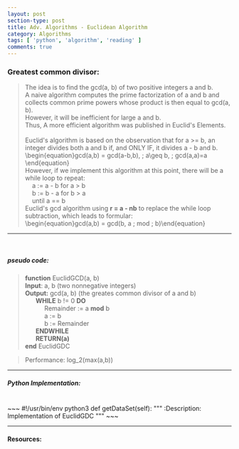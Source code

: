 ```yaml
---
layout: post
section-type: post
title: Adv. Algorithms - Euclidean Algorithm
category: Algorithms
tags: [ 'python', 'algorithm', 'reading' ]
comments: true
---
```

<head>
<script src='https://cdnjs.cloudflare.com/ajax/libs/mathjax/2.7.5/latest.js?config=TeX-MML-AM_CHTML' async></script>
</head>

### Greatest common divisor:
>The idea is to find the gcd(a, b) of two positive integers a and b.<br>
>A naive algorithm computes the prime factorization of a and b and collects common prime powers whose product is then equal to gcd(a, b).<br>
>However, it will be inefficient for large a and b.<br>
>Thus, A more efficient algorithm was published in Euclid's Elements.<br>
><br>
>Euclid's algorithm is based on the observation that for a >= b, an integer divides both a and b if, and ONLY IF, it divides a - b and b.
>\begin{equation}gcd(a,b) = gcd(a-b,b), \; a\geq b, \; gcd(a,a)=a \end{equation}<br>
>However, if we implement this algorithm at this point, there will be a while loop to repeat:<br>
>&nbsp;&nbsp;&nbsp;&nbsp;a := a - b for a > b<br>
>&nbsp;&nbsp;&nbsp;&nbsp;b := b - a for b > a<br>
>&nbsp;&nbsp;&nbsp;&nbsp;until a == b<br>
>Euclid's gcd algorithm using **r = a - nb** to replace the while loop subtraction, which leads to formular:<br>
>\begin{equation}gcd(a,b) = gcd(b, a \; mod \; b)\end{equation}<br>

<hr>

<br>

##### pseudo code:
>**function** EuclidGCD(a, b) <br>
>**Input**: a, b (two nonnegative integers)<br>
>**Output:** gcd(a, b) (the greates common divisor of a and b) <br>
>&nbsp;&nbsp;&nbsp;&nbsp;&nbsp; **WHILE** b != 0 **DO**<br>
>&nbsp;&nbsp;&nbsp;&nbsp;&nbsp;&nbsp;&nbsp;&nbsp;&nbsp;&nbsp; Remainder := a **mod** b<br>
>&nbsp;&nbsp;&nbsp;&nbsp;&nbsp;&nbsp;&nbsp;&nbsp;&nbsp;&nbsp; a := b<br>
>&nbsp;&nbsp;&nbsp;&nbsp;&nbsp;&nbsp;&nbsp;&nbsp;&nbsp;&nbsp; b := Remainder<br>
>&nbsp;&nbsp;&nbsp;&nbsp;&nbsp; **ENDWHILE**<br>
>&nbsp;&nbsp;&nbsp;&nbsp;&nbsp; **RETURN(a)**<br>
**end** EuclidGDC <br>

>Performance: log_2(max(a,b))
<hr>

##### Python Implementation:
<br>
~~~ 
#!/usr/bin/env python3
def getDataSet(self):
        """
        :Description: Implementation of EuclidGDC
        """
~~~
<br>

<hr>

#### Resources:

<br>
